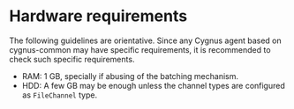 # Hardware requirements
The following guidelines are orientative. Since any Cygnus agent based on cygnus-common may have specific requirements, it is recommended to check such specific requirements.

* RAM: 1 GB, specially if abusing of the batching mechanism.
* HDD: A few GB may be enough unless the channel types are configured as `FileChannel` type.
